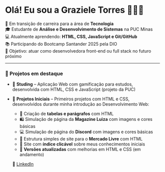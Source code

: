 
# Olá! Eu sou a Graziele Torres 👩🏻‍💻

🌱 Em transição de carreira para a área de **Tecnologia**  
🎓 Estudante de **Análise e Desenvolvimento de Sistemas** na PUC Minas  
💻 Atualmente aprendendo: **HTML, CSS, JavaScript e Git/GitHub**  
📚 Participando do Bootcamp Santander 2025 pela DIO  
🎯 Objetivo: atuar como desenvolvedora front-end ou full stack no futuro próximo

---

### 🚀 Projetos em destaque

- 🧩 **Studing** – Aplicação Web com gamificação para estudos, desenvolvida com HTML, CSS e JavaScript (projeto da PUC)
- 🧪 **Projetos Iniciais** – Primeiros projetos com HTML e CSS, desenvolvidos durante minha introdução ao Desenvolvimento Web:
  - 📄 Criação de **tabelas e parágrafos** com HTML  
  - 🛍️ Simulação de página da **Magazine Luiza** com imagens e cores básicas
  - 💻 Simulação de página do **Discord** com imagens e cores básicas
  - 🛒 Estrutura simples de site para o **Mercado Livre** com HTML  
  - 🧠 Site com **índice clicável** sobre meus conhecimentos iniciais  
  - 🎨 **Versões atualizadas** com melhorias em HTML e CSS (em andamento)
 
  🔗 [LinkedIn](www.linkedin.com/in/graziele-lustosa-torres-a5a3351a4)
